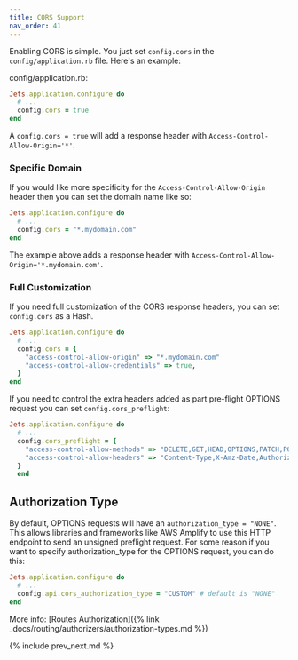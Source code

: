 ```yaml
---
title: CORS Support
nav_order: 41
---
```


Enabling CORS is simple.  You just set `config.cors` in the `config/application.rb` file.  Here's an example:

config/application.rb:

```ruby
Jets.application.configure do
  # ...
  config.cors = true
end
```

A `config.cors = true` will add a response header with `Access-Control-Allow-Origin='*'`.

### Specific Domain

If you would like more specificity for the `Access-Control-Allow-Origin` header then you can set the domain name like so:

```ruby
Jets.application.configure do
  # ...
  config.cors = "*.mydomain.com"
end
```

The example above adds a response header with `Access-Control-Allow-Origin='*.mydomain.com'`.

### Full Customization

If you need full customization of the CORS response headers, you can set `config.cors` as a Hash.

```ruby
Jets.application.configure do
  # ...
  config.cors = {
    "access-control-allow-origin" => "*.mydomain.com"
    "access-control-allow-credentials" => true,
  }
end
```

If you need to control the extra headers added as part pre-flight OPTIONS request you can set `config.cors_preflight`:

```ruby
Jets.application.configure do
  # ...
  config.cors_preflight = {
    "access-control-allow-methods" => "DELETE,GET,HEAD,OPTIONS,PATCH,POST,PUT",
    "access-control-allow-headers" => "Content-Type,X-Amz-Date,Authorization,X-Api-Key,X-Amz-Security-Token,X-Amz-User-Agent",
  }
  end
```

## Authorization Type

By default, OPTIONS requests will have an `authorization_type = "NONE"`. This allows libraries and frameworks like AWS Amplify to use this HTTP endpoint to send an unsigned preflight request. For some reason if you want to specify authorization_type for the OPTIONS request, you can do this:

```ruby
Jets.application.configure do
  # ...
  config.api.cors_authorization_type = "CUSTOM" # default is "NONE"
end
```

More info: [Routes Authorization]({% link _docs/routing/authorizers/authorization-types.md %})

{% include prev_next.md %}
